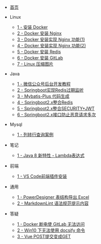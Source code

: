 - [首页](README)

- Linux

  - [1 - 安装 Docker](zh-cn/study/20200405-1)
  - [2 - Docker 安装 Nginx](zh-cn/study/20200413-1)
  - [3 - Docker 安装实现 Nginx 功能(1)](zh-cn/study/20200422-1)
  - [4 - Docker 安装实现 Nginx 功能(2)](zh-cn/study/20200422-2)
  - [5 - Docker 安装 Redis](zh-cn/study/20200417-1)
  - [6 - Docker 安装 GitLab](zh-cn/study/20200420-1)
  - [7 - Linux 压缩图片](zh-cn/study/20200426-1)

- Java

  - [1 - 微信公众号后台开发教程](zh-cn/study/20200409-1)
  - [2 - Springboot实现Redis过期监听](zh-cn/study/20200417-2)
  - [3 - Mybatis-Plus 代码生成](zh-cn/study/20200502-1)
  - [4 - Springboot2.x整合Redis](zh-cn/study/20200505-1)
  - [5 - Springboot2.x整合SECURITY+JWT](zh-cn/study/20200506-1)
  - [6 - Springboot2.x接口防止恶意请求多次](zh-cn/study/20200507-1)

- Mysql

  - [1 - 列转行查询案例](zh-cn/mysql/20200429-1)

- 笔记

  - [1 - Java 8 新特性 - Lambda表达式](zh-cn/note/20200421-1)

- 前端

  - [1 - VS Code前端插件安装](zh-cn/qd/20200418-1)

- 通用

  - [1 - PowerDesigner 表结构导出 Excel](zh-cn/study/20200412-1)
  - [2 - MarkdownLint 语法规范提示内容](zh-cn/note/20200423-1)

- 答疑

  - [1 - Docker 断电使 GitLab 无法访问](zh-cn/qa/20200407-1)
  - [2 - Win10 下无法使用 docsify 命令](zh-cn/qa/20200407-2)
  - [3 - Vue POST提交变成GET](zh-cn/qa/20200501-1)
  